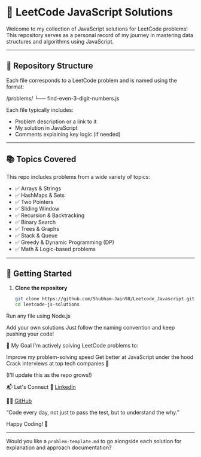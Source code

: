 # 🧠 LeetCode JavaScript Solutions

Welcome to my collection of JavaScript solutions for LeetCode problems!  
This repository serves as a personal record of my journey in mastering data structures and algorithms using JavaScript.

---

## 📁 Repository Structure

Each file corresponds to a LeetCode problem and is named using the format:

/problems/
└── find-even-3-digit-numbers.js


Each file typically includes:

- Problem description or a link to it
- My solution in JavaScript
- Comments explaining key logic (if needed)

---

## 📚 Topics Covered

This repo includes problems from a wide variety of topics:

- ✅ Arrays & Strings
- ✅ HashMaps & Sets
- ✅ Two Pointers
- ✅ Sliding Window
- ✅ Recursion & Backtracking
- ✅ Binary Search
- ✅ Trees & Graphs
- ✅ Stack & Queue
- ✅ Greedy & Dynamic Programming (DP)
- ✅ Math & Logic-based problems

---

## 🚀 Getting Started

1. **Clone the repository**
   ```bash
   git clone https://github.com/Shubham-Jain98/Leetcode_Javascript.git
   cd leetcode-js-solutions
Run any file using Node.js

Add your own solutions
Just follow the naming convention and keep pushing your code!

📝 My Goal
I'm actively solving LeetCode problems to:

Improve my problem-solving speed
Get better at JavaScript under the hood
Crack interviews at top tech companies 🚀

(I'll update this as the repo grows!)

📬 Let's Connect
💼 [LinkedIn](https://www.linkedin.com/in/shubham-jain-886615341/)

🧑‍💻 [GitHub](https://github.com/Shubham-Jain98/)

“Code every day, not just to pass the test, but to understand the why.”

Happy Coding! 🚀


---

Would you like a `problem-template.md` to go alongside each solution for explanation and approach documentation?
